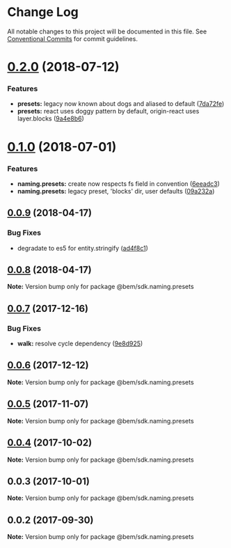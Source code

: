 # Change Log

All notable changes to this project will be documented in this file.
See [Conventional Commits](https://conventionalcommits.org) for commit guidelines.

<a name="0.2.0"></a>
# [0.2.0](https://github.com/bem/bem-sdk/compare/@bem/sdk.naming.presets@0.1.0...@bem/sdk.naming.presets@0.2.0) (2018-07-12)


### Features

* **presets:** legacy now known about dogs and aliased to default ([7da72fe](https://github.com/bem/bem-sdk/commit/7da72fe))
* **presets:** react uses doggy pattern by default, origin-react uses layer.blocks ([9a4e8b6](https://github.com/bem/bem-sdk/commit/9a4e8b6))




<a name="0.1.0"></a>
# [0.1.0](https://github.com/bem/bem-sdk/compare/@bem/sdk.naming.presets@0.0.9...@bem/sdk.naming.presets@0.1.0) (2018-07-01)


### Features

* **naming.presets:** create now respects fs field in convention ([6eeadc3](https://github.com/bem/bem-sdk/commit/6eeadc3))
* **naming.presets:** legacy preset, 'blocks' dir, user defaults ([09a232a](https://github.com/bem/bem-sdk/commit/09a232a))




<a name="0.0.9"></a>
## [0.0.9](https://github.com/bem/bem-sdk/compare/@bem/sdk.naming.presets@0.0.8...@bem/sdk.naming.presets@0.0.9) (2018-04-17)


### Bug Fixes

* degradate to es5 for entity.stringify ([ad4f8c1](https://github.com/bem/bem-sdk/commit/ad4f8c1))




<a name="0.0.8"></a>
## [0.0.8](https://github.com/bem/bem-sdk/compare/@bem/sdk.naming.presets@0.0.7...@bem/sdk.naming.presets@0.0.8) (2018-04-17)




**Note:** Version bump only for package @bem/sdk.naming.presets

<a name="0.0.7"></a>
## [0.0.7](https://github.com/bem/bem-sdk/compare/@bem/sdk.naming.presets@0.0.6...@bem/sdk.naming.presets@0.0.7) (2017-12-16)


### Bug Fixes

* **walk:** resolve cycle dependency ([9e8d925](https://github.com/bem/bem-sdk/commit/9e8d925))




<a name="0.0.6"></a>
## [0.0.6](https://github.com/bem/bem-sdk/compare/@bem/sdk.naming.presets@0.0.5...@bem/sdk.naming.presets@0.0.6) (2017-12-12)




**Note:** Version bump only for package @bem/sdk.naming.presets

<a name="0.0.5"></a>
## [0.0.5](https://github.com/bem/bem-sdk/compare/@bem/sdk.naming.presets@0.0.3...@bem/sdk.naming.presets@0.0.5) (2017-11-07)




**Note:** Version bump only for package @bem/sdk.naming.presets

<a name="0.0.4"></a>
## [0.0.4](https://github.com/bem/bem-sdk/compare/@bem/sdk.naming.presets@0.0.3...@bem/sdk.naming.presets@0.0.4) (2017-10-02)




**Note:** Version bump only for package @bem/sdk.naming.presets

<a name="0.0.3"></a>
## 0.0.3 (2017-10-01)




**Note:** Version bump only for package @bem/sdk.naming.presets

<a name="0.0.2"></a>
## 0.0.2 (2017-09-30)




**Note:** Version bump only for package @bem/sdk.naming.presets

